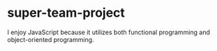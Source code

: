 # super-team-project

I enjoy JavaScript because it utilizes both functional programming and object-oriented programming.
